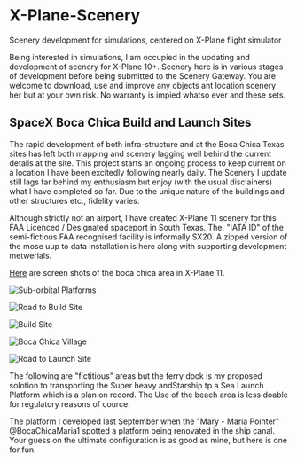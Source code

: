 # X-Plane-Scenery

Scenery development for simulations, centered on X-Plane flight simulator

Being interested in simulations, I am occupied in the updating and development of scenery for X-Plane 10+. Scenery here is in various stages of development before being submitted to the Scenery Gateway. You are welcome to download, use and improve any objects ant location scenery her but at your own risk. No warranty is impied whatso ever and these sets.

## SpaceX Boca Chica Build and Launch Sites

The rapid development of both infra-structure and at the Boca Chica Texas sites has left both mapping and scenery lagging well behind the current details at the site. This project starts an ongoing process to keep current on a location I have been excitedly following nearly daily. The Scenery I update still lags far behind my enthusiasm but enjoy (with the usual disclainers) what I have completed so far. Due to the unique nature of the buildings and other structures etc., fidelity varies.

Although strictly not an airport, I have created X-Plane 11 scenery for this FAA Licenced / Designated spaceport in South Texas. The, "IATA ID" of the semi-fictious FAA recognised  facility is informally SX20. A zipped version of the mose uup to data installation is here along with supporting development metwerials.

[Here](https://github.com/medmatix/X-Plane-Scenery/tree/Spacex-Boca-Chica-area/Spacex%20-%20Boca%20Chica/Spacex%20Boca%20Chica%20X-plane%20scenery%20Screenshots.pdf) are screen shots of the boca chica area in X-Plane 11.

![Sub-orbital Platforms]()

![Road to Build Site]()

![Build Site]()

![Boca Chica Village]()

![Road to Launch Site]()

The following are "fictitious" areas but the ferry dock is my proposed solotion to transporting the Super heavy andStarship tp a Sea Launch Platform which is a plan on record. The Use of the beach area is less doable for regulatory reasons of cource.

The platform I developed last September when the "Mary - Maria Pointer" @BocaChicaMaria1 spotted a platform being renovated in the ship canal. Your guess on the ultimate configuration is as good as mine, but here is one for fun.



